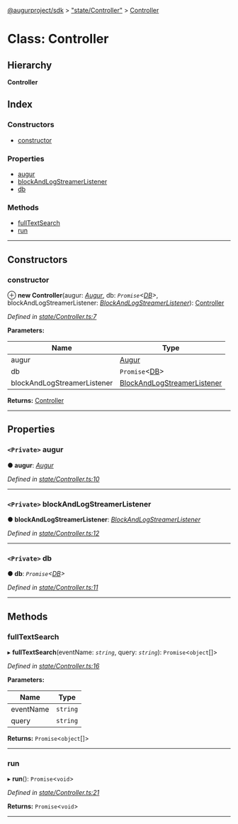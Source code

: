 [@augurproject/sdk](../README.md) > ["state/Controller"](../modules/_state_controller_.md) > [Controller](../classes/_state_controller_.controller.md)

# Class: Controller

## Hierarchy

**Controller**

## Index

### Constructors

* [constructor](_state_controller_.controller.md#constructor)

### Properties

* [augur](_state_controller_.controller.md#augur)
* [blockAndLogStreamerListener](_state_controller_.controller.md#blockandlogstreamerlistener)
* [db](_state_controller_.controller.md#db)

### Methods

* [fullTextSearch](_state_controller_.controller.md#fulltextsearch)
* [run](_state_controller_.controller.md#run)

---

## Constructors

<a id="constructor"></a>

###  constructor

⊕ **new Controller**(augur: *[Augur](_augur_.augur.md)*, db: *`Promise`<[DB](_state_db_db_.db.md)>*, blockAndLogStreamerListener: *[BlockAndLogStreamerListener](_state_db_blockandlogstreamerlistener_.blockandlogstreamerlistener.md)*): [Controller](_state_controller_.controller.md)

*Defined in [state/Controller.ts:7](https://github.com/AugurProject/augur/blob/1991ef64ef/packages/augur-sdk/src/state/Controller.ts#L7)*

**Parameters:**

| Name | Type |
| ------ | ------ |
| augur | [Augur](_augur_.augur.md) |
| db | `Promise`<[DB](_state_db_db_.db.md)> |
| blockAndLogStreamerListener | [BlockAndLogStreamerListener](_state_db_blockandlogstreamerlistener_.blockandlogstreamerlistener.md) |

**Returns:** [Controller](_state_controller_.controller.md)

___

## Properties

<a id="augur"></a>

### `<Private>` augur

**● augur**: *[Augur](_augur_.augur.md)*

*Defined in [state/Controller.ts:10](https://github.com/AugurProject/augur/blob/1991ef64ef/packages/augur-sdk/src/state/Controller.ts#L10)*

___
<a id="blockandlogstreamerlistener"></a>

### `<Private>` blockAndLogStreamerListener

**● blockAndLogStreamerListener**: *[BlockAndLogStreamerListener](_state_db_blockandlogstreamerlistener_.blockandlogstreamerlistener.md)*

*Defined in [state/Controller.ts:12](https://github.com/AugurProject/augur/blob/1991ef64ef/packages/augur-sdk/src/state/Controller.ts#L12)*

___
<a id="db"></a>

### `<Private>` db

**● db**: *`Promise`<[DB](_state_db_db_.db.md)>*

*Defined in [state/Controller.ts:11](https://github.com/AugurProject/augur/blob/1991ef64ef/packages/augur-sdk/src/state/Controller.ts#L11)*

___

## Methods

<a id="fulltextsearch"></a>

###  fullTextSearch

▸ **fullTextSearch**(eventName: *`string`*, query: *`string`*): `Promise`<`object`[]>

*Defined in [state/Controller.ts:16](https://github.com/AugurProject/augur/blob/1991ef64ef/packages/augur-sdk/src/state/Controller.ts#L16)*

**Parameters:**

| Name | Type |
| ------ | ------ |
| eventName | `string` |
| query | `string` |

**Returns:** `Promise`<`object`[]>

___
<a id="run"></a>

###  run

▸ **run**(): `Promise`<`void`>

*Defined in [state/Controller.ts:21](https://github.com/AugurProject/augur/blob/1991ef64ef/packages/augur-sdk/src/state/Controller.ts#L21)*

**Returns:** `Promise`<`void`>

___

